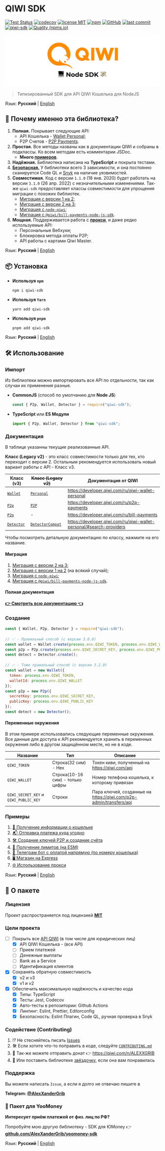 # QIWI SDK

[![Test Status](https://github.com/AlexXanderGrib/node-qiwi-sdk/actions/workflows/test.yml/badge.svg)](https://github.com/AlexXanderGrib/node-qiwi-sdk)
[![codecov](https://codecov.io/gh/AlexXanderGrib/node-qiwi-sdk/branch/main/graph/badge.svg)](https://codecov.io/gh/AlexXanderGrib/node-qiwi-sdk)
[![license MIT](https://img.shields.io/npm/l/qiwi-sdk.svg)](https://github.com/AlexXanderGrib/node-qiwi-sdk/blob/main/LICENSE)
[![npm](https://img.shields.io/npm/v/qiwi-sdk.svg)](https://npmjs.com/package/qiwi-sdk)
[![GitHub](https://img.shields.io/github/stars/AlexXanderGrib/node-qiwi-sdk.svg)](https://github.com/AlexXanderGrib/node-qiwi-sdk)
[![last commit](https://img.shields.io/github/last-commit/AlexXanderGrib/node-qiwi-sdk.svg)](https://github.com/AlexXanderGrib/node-qiwi-sdk)
[![qiwi-sdk](https://snyk.io/advisor/npm-package/qiwi-sdk/badge.svg)](https://snyk.io/advisor/npm-package/qiwi-sdk)
[![Quality (npms.io)](https://img.shields.io/npms-io/quality-score/qiwi-sdk.svg?label=Quality%20%28npms.io%29&)](https://npms.io/search?q=qiwi-sdk)

<center>
  <img src="docs/assets/logo.svg" alt="QIWI SDK" /> 
</center>

> Типизированный SDK для API QIWI Кошелька для NodeJS

Язык: **Русский** | [English](./README.md)

## 🍬 Почему именно эта библиотека?

1. **Полная.** Покрывает следующие API:
   - API Кошелька - [Wallet Personal](https://developer.qiwi.com/ru/qiwi-wallet-personal/);
   - P2P Счетов - [P2P Payments](https://developer.qiwi.com/ru/p2p-payments/).
2. **Простая.** Все методы названы как в документации QIWI и собраны в подклассы. Ко всем методам есть комментарии JSDoc.
   - **Много [примеров](#примеры)**.
3. **Надёжная.** Библиотека написана на **TypeScript** и покрыта тестами.
4. [**Безопасная.**](./SECURITY.md) У библиотеки всего 3 зависимости, и она постоянно сканируется Code QL и [Snyk](https://snyk.io/advisor/npm-package/qiwi-sdk) на наличие уязвимостей.
5. **Совместимая.** Код с версии `1.1.0` (18 янв. 2020) будет работать на версии `3.1.0` (26 апр. 2022) с незначительными изменениями. Так-же `qiwi-sdk` предоставляет классы совместимости для упрощения миграции с похожих библиотек.
   - [Миграция с версии 1 на 2](./docs/migrations/from-1-to-2);
   - [Миграция с версии 2 на 3](./docs/migrations/from-2-to-3.md);
   - [Миграция c `node-qiwi`](./docs/migrations/from-node-qiwi.md);
   - [Миграция с `@qiwi/bill-payments-node-js-sdk`](./docs/migrations/from-bill-payments-sdk.md).
6. **Мощная.** Поддерживается работа с [**прокси**](./examples/7-proxy.js), и даже редко используемые API:
   - Персональные Вебхуки;
   - Блокировка метода оплаты P2P;
   - API работы с картами Qiwi Master.

Язык: **Русский** | [English](./README.md)

## 📦 Установка

- **Используя `npm`**
  ```shell
  npm i qiwi-sdk
  ```
- **Используя `Yarn`**
  ```shell
  yarn add qiwi-sdk
  ```
- **Используя `pnpm`**
  ```shell
  pnpm add qiwi-sdk
  ```

Язык: **Русский** | [English](./README.md)

## 🛠️ Использование

### Импорт

Из библиотеки можно импортировать все API по отдельности, так как
случаи их применения разные.

- **CommonJS** (способ по умолчанию для **Node JS**)
  ```javascript
  const { P2p, Wallet, Detector } = require("qiwi-sdk");
  ```
- **TypeScript** или **ES Модули**
  ```javascript
  import { P2p, Wallet, Detector } from "qiwi-sdk";
  ```

### Документация

В таблице указанны текущие реализованные API.

**Класс (Legacy v2)** - это класс совместимости только для тех,
кто переходит с версии 2. Остальным рекомендуется использовать
новый вариант работы с API - Класс v3.

| **Класс (v3)**                                    | ~~Класс (Legacy v2)~~                                         | Документация от QIWI                                                 |
| ------------------------------------------------- | ------------------------------------------------------------- | -------------------------------------------------------------------- |
| [`Wallet`](./docs/api/classes/QIWI.Wallet.md)     | [`Personal`](./docs/api/classes/QIWI.WalletCompat.md)         | https://developer.qiwi.com/ru/qiwi-wallet-personal                   |
| [`P2p`](./docs/api/classes/QIWI.P2p.md)           | [`P2P`](./docs/api/classes/QIWI.P2pCompat.md)                 | https://developer.qiwi.com/ru/p2p-payments                           |
| [`P2p`](./docs/api/classes/QIWI.P2p.md)           | -                                                             | https://developer.qiwi.com/ru/bill-payments                          |
| [`Detector`](./docs/api/classes/QIWI.Detector.md) | [`DetectorCompat`](./docs/api/classes/QIWI.DetectorCompat.md) | https://developer.qiwi.com/ru/qiwi-wallet-personal/#search-providers |

Чтобы посмотреть детальную документацию по классу, нажмите на его
название.

#### Миграция

1. [Миграция с версии 2 на 3](./docs/migrations/from-2-to-3.md);
2. [Миграция с версии 1 на 2](./docs/migrations/from-1-to-2) (на всякий случай);
3. [Миграция c `node-qiwi`](./docs/migrations/from-node-qiwi.md);
4. [Миграция с `@qiwi/bill-payments-node-js-sdk`](./docs/migrations/from-bill-payments-sdk.md).

#### Полная документация

[**👉 Смотреть всю документацию 👈**](./docs/api/modules.md)

### Создание

```javascript
const { Wallet, P2p, Detector } = require("qiwi-sdk");

// ✅ - Правильный способ (с версии 3.0.0)
const wallet = Wallet.create(process.env.QIWI_TOKEN, process.env.QIWI_WALLET);
const p2p = P2p.create(process.env.QIWI_SECRET_KEY, process.env.QIWI_PUBLIC_KEY);
const detect = Detector.create();

// ✅ - Тоже правильный способ (с версии 3.2.0)
const wallet = new Wallet({
  token: process.env.QIWI_TOKEN,
  walletId: process.env.QIWI_WALLET
});
const p2p = new P2p({
  secretKey: process.env.QIWI_SECRET_KEY,
  publicKey: process.env.QIWI_PUBLIC_KEY
});
const detect = new Detector();
```

#### Переменные окружения

В этом примере использовались следующие переменные окружения.
Все данные для доступа к API рекомендуется хранить в переменных
окружения либо в другом защищённом месте, но не в коде.

| Название                              | Тип                              | Описание                                                           |
| ------------------------------------- | -------------------------------- | ------------------------------------------------------------------ |
| `QIWI_TOKEN`                          | Строка(32 сим) - Hex             | Токен киви, полученный на https://qiwi.com/api                     |
| `QIWI_WALLET`                         | Строка(10-16 сим) - только цифры | Номер телефона кошелька, к которому привязан                       |
| `QIWI_SECRET_KEY` и `QIWI_PUBLIC_KEY` | Строки                           | Пара ключей, созданные на https://qiwi.com/p2p-admin/transfers/api |

### Примеры

1. [🥝 Получение информации о кошельке](./examples/1-info.js)
2. [📬 Отправка платежа куда угодно](./examples/2-sending-payment.ts)
3. [🛠️ Создание ключей P2P и создание счёта](./examples/3-p2p.js)
4. [🔐 Получение лимитов (на ESM)](./examples/4-limits.mjs)
5. [🤖 Телеграм бот с оплатой напрямую (по номеру кошелька)](./examples/5-bot.js)
6. [🖥️ Магазин на Express](./examples/6-express.js)
7. [🌐 Использование прокси](./examples/7-proxy.js)

Язык: **Русский** | [English](./README.md)

## 🎩 О пакете

### Лицензия

Проект распространяется под лицензией [**MIT**](./LICENSE)

### Цели проекта

- [ ] Покрыть все [API QIWI](https://developer.qiwi.com/) (в том числе для юридических лиц)
  - [x] API QIWI Кошелька - (все API)
  - [ ] Прием платежей
  - [ ] Денежные выплаты
  - [ ] Bank as a Service
  - [ ] Идентификация
        клиентов
- [x] Сохранять обратную совместимость
  - [x] v2 и v3
  - [x] v1 и v2
- [x] Обеспечить максимальную надёжность и качество кода
  - [x] Типы: TypeScript
  - [x] Тесты: Jest, Codecov
  - [x] Авто-тесты в репозитории: Github Actions
  - [x] Линтинг: Eslint, Prettier, Editorconfig
  - [x] Безопасность: Eslint Плагин, Code QL, ручная проверка в Snyk

### Содействие (Contributing)

1. ⁉️ Не стесняйтесь писать [Issues](https://github.com/AlexXanderGrib/node-qiwi-sdk/issues/new)
2. 🛠️ Если хотите что-то поправить в коде, следуйте [`CONTRIBUTING.md`](./CONTRIBUTING.md)
3. 💸 Так-же можете отправить донат 👉 https://qiwi.com/n/ALEXXGRIB
4. 🌟 Или поставить библиотеке [звёздочку](https://github.com/AlexXanderGrib/node-qiwi-sdk/stargazers), если она вам понравилась

### Поддержка

Вы можете написать `Issue`, а если я долго не отвечаю пишите в

**Telegram: [@AlexXanderGrib](https://t.me/AlexXanderGrib)**

### 💜 Пакет для YooMoney

**Интересует приём платежей от физ. лиц по РФ?**

Попробуйте мою другую библиотеку - SDK для ЮMoney 👉 [**github.com/AlexXanderGrib/yoomoney-sdk**](https://github.com/AlexXanderGrib/yoomoney-sdk)

Язык: **Русский** | [English](./README.md)
